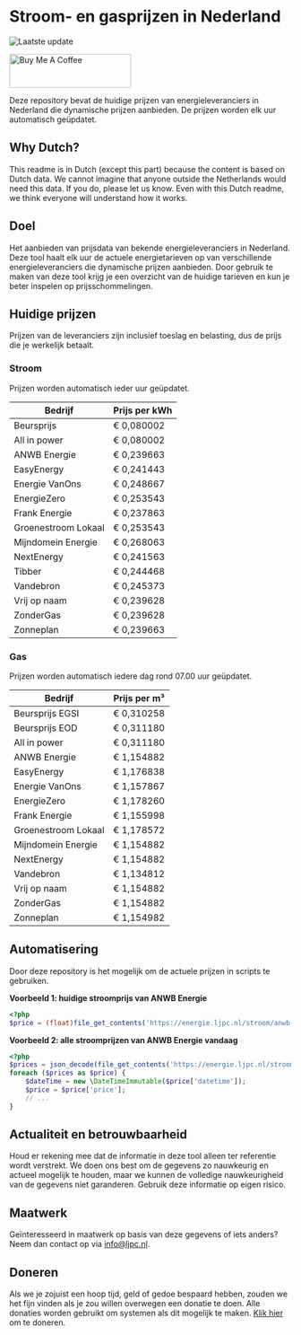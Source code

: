 # Stroom- en gasprijzen in Nederland

![Laatste update](https://img.shields.io/badge/laatste%20update-2025--10--29%2013%3A00%20CET-brightgreen)

<a href="https://www.buymeacoffee.com/Lars-" target="_blank"><img src="https://cdn.buymeacoffee.com/buttons/v2/default-orange.png" alt="Buy Me A Coffee" height="60" style="height: 60px !important;width: 217px !important;" ></a>

Deze repository bevat de huidige prijzen van energieleveranciers in Nederland die dynamische prijzen aanbieden. De prijzen worden elk uur automatisch geüpdatet.

## Why Dutch?

This readme is in Dutch (except this part) because the content is based on Dutch data. We cannot imagine that anyone outside the Netherlands would need this data. If you do, please let us know. Even with this Dutch readme, we think
everyone will understand how it works.

## Doel

Het aanbieden van prijsdata van bekende energieleveranciers in Nederland. Deze tool haalt elk uur de actuele energietarieven op van verschillende energieleveranciers die dynamische prijzen aanbieden. Door gebruik te maken van deze tool
krijg je een overzicht van de huidige tarieven en kun je beter inspelen op prijsschommelingen.

## Huidige prijzen

Prijzen van de leveranciers zijn inclusief toeslag en belasting, dus de prijs die je werkelijk betaalt.

### Stroom

Prijzen worden automatisch ieder uur geüpdatet.

 Bedrijf | Prijs per kWh 
---------|---------------
Beursprijs | € 0,080002
All in power | € 0,080002
ANWB Energie | € 0,239663
EasyEnergy | € 0,241443
Energie VanOns | € 0,248667
EnergieZero | € 0,253543
Frank Energie | € 0,237863
Groenestroom Lokaal | € 0,253543
Mijndomein Energie | € 0,268063
NextEnergy | € 0,241563
Tibber | € 0,244468
Vandebron | € 0,245373
Vrij op naam | € 0,239628
ZonderGas | € 0,239628
Zonneplan | € 0,239663


### Gas

Prijzen worden automatisch iedere dag rond 07.00 uur geüpdatet.

 Bedrijf | Prijs per m³ 
---------|--------------
Beursprijs EGSI | € 0,310258
Beursprijs EOD | € 0,311180
All in power | € 0,311180
ANWB Energie | € 1,154882
EasyEnergy | € 1,176838
Energie VanOns | € 1,157867
EnergieZero | € 1,178260
Frank Energie | € 1,155998
Groenestroom Lokaal | € 1,178572
Mijndomein Energie | € 1,154882
NextEnergy | € 1,154882
Vandebron | € 1,134812
Vrij op naam | € 1,154882
ZonderGas | € 1,154882
Zonneplan | € 1,154982


## Automatisering

Door deze repository is het mogelijk om de actuele prijzen in scripts te gebruiken.

**Voorbeeld 1: huidige stroomprijs van ANWB Energie**

```php
<?php
$price = (float)file_get_contents('https://energie.ljpc.nl/stroom/anwb-energie-nu.txt');

```

**Voorbeeld 2: alle stroomprijzen van ANWB Energie vandaag**

```php
<?php
$prices = json_decode(file_get_contents('https://energie.ljpc.nl/stroom/all-in-power-vandaag.json'),true);
foreach ($prices as $price) {
    $dateTime = new \DateTimeImmutable($price['datetime']);
    $price = $price['price'];
    // ...
}
```

## Actualiteit en betrouwbaarheid

Houd er rekening mee dat de informatie in deze tool alleen ter referentie wordt verstrekt. We doen ons best om de gegevens zo nauwkeurig en actueel mogelijk te houden, maar we kunnen de volledige nauwkeurigheid van de gegevens niet
garanderen. Gebruik deze informatie op eigen risico.

## Maatwerk

Geïnteresseerd in maatwerk op basis van deze gegevens of iets anders? Neem dan contact op
via [info@ljpc.nl](mailto:info@ljpc.nl?subject=Energie%20prijzen).

## Doneren

Als we je zojuist een hoop tijd, geld of gedoe bespaard hebben, zouden we het fijn vinden als je zou willen overwegen een
donatie te doen. Alle donaties worden gebruikt om systemen als dit mogelijk te
maken. [Klik hier](https://www.buymeacoffee.com/Lars-) om te doneren.
